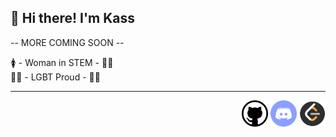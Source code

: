 ## 👋 Hi there! I'm Kass
-- MORE COMING SOON --

🚺 - Woman in STEM - 👩‍💻  
🏳️‍🌈 - LGBT Proud - 🏳️‍⚧️
<hr>

<div align="right">
    <a href="https://github.com/CallMeKass/"><img style="display: inline-block;width: 42px;height: 42px;"; src="icons/github.png" alt="github user: CallMeKass"></a>
    <a href="https://discordapp.com/users/TheBiggestYikes#3015/"><img style="display: inline-block;width: 42px;height: 42px;"; src="icons/discord.png" alt="discord user: TheBiggestYikes#3015"></a>
    <a href="https://leetcode.com/0xCA55/"><img style="display: inline-block;width: 42px;height: 42px;"; src="icons/leetcode.png" alt="leetcode user: 0xCA55"></a>
</div>